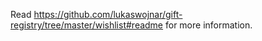 Read https://github.com/lukaswojnar/gift-registry/tree/master/wishlist#readme for more information.
